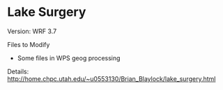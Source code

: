 # Lake Surgery
Version: WRF 3.7

Files to Modify
- Some files in WPS geog processing

Details: http://home.chpc.utah.edu/~u0553130/Brian_Blaylock/lake_surgery.html


